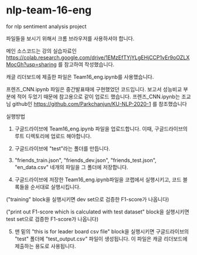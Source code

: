 # nlp-team-16-eng
for nlp sentiment analysis project

파일들을 보시기 위해서 크롬 브라우저를 사용하셔야 합니다.

메인 소스코드는 강의 실습자료인
https://colab.research.google.com/drive/1EMzEfTYjYLgEHjCCP1vEr9oOZLXMocGh?usp=sharing
를 참고하여 작성했습니다.

캐글 리더보드에 제출한 파일은 Team16_eng.ipynb를 사용했습니다.

프렌즈_CNN.ipynb 파일은 중간발표때에 구현했었던 코드입니다. 보고서 성능비교 부분에 적어 두었기 때문에 참고용으로 같이 업로드 했습니다.
프렌즈_CNN.ipynb는 조교님 github인 https://github.com/Parkchanjun/KU-NLP-2020-1 를 참조했습니다

실행방법
1. 구글드라이브에 Team16_eng.ipynb 파일을 업로드합니다. 이때, 구글드라이브의 루트 디렉토리에 업로드 해야합니다.

2. 구글드라이브에 "test"라는 폴더를 만듭니다.

3. "friends_train.json", "friends_dev.json", "friends_test.json", "en_data.csv" 네개의 파일을 그 폴더에 저장합니다.

4. 구글드라이브에 저장한 Team16_eng.ipynb파일을 코랩에서 실행시키고, 코드 블록들을 순서대로 실행시킵니다.

  ("training" block을 실행시키면 dev set으로 검증한 F1-score가 나옵니다)

  ("print out F1-score which is calculated with test dataset" block을 실행시키면 test set으로 검증한 F1-score가 나옵니다)

5. 맨 밑의 "this is for leader board csv file" block을 실행시키면 구글드라이브의 "test" 폴더에 "test_output.csv" 파일이 생성됩니다.
이 파일은 캐글 리더보드에 제출하는 용도로 사용됩니다.


